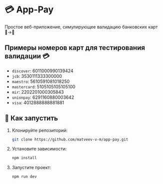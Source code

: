 # 💳 App-Pay

Простое веб-приложение, симулирующее валидацию банковских карт 📱→💸

## Примеры номеров карт для тестирования валидации 💳

- `discover`: 6011000990139424
- `jcb`: 3530111333300000  
- `maestro`: 5610591081018250
- `mastercard`: 5105105105105100
- `mir`: 2202201000305843
- `unionpay`: 6291160880003642
- `visa`: 4012888888881881
 
## 🚀 Как запустить
1. Клонируйте репозиторий:
   ```bash   
   git clone https://github.com/matveev-v-m/app-pay.git
2. Установите зависимости:
    ```bash
    npm install
3. Запустите проект:
    ```bash
    npm run dev
    
